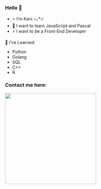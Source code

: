 ### Hello 👋

- ⭐ I’m Kani ⋆｡°✩
- 💬 I want to learn JavaScript and Pascal
- ⚡ I want to be a Front-End Developer  
  
🌱 I've Learned:
- Python 
- Golang 
- SQL
- C++
- R   
### Contact me here:
<img src="https://camo.githubusercontent.com/..." data-canonical-src=(https://user-images.githubusercontent.com/121889048/210424277-a66282f9-7ab7-42e6-a00f-ce705468da07.jpg) width="300" height="300"/>
